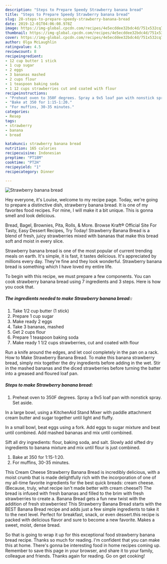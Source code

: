 ```yaml
---
description: "Steps to Prepare Speedy Strawberry banana bread"
title: "Steps to Prepare Speedy Strawberry banana bread"
slug: 28-steps-to-prepare-speedy-strawberry-banana-bread
date: 2019-12-01T04:06:08.978Z
image: https://img-global.cpcdn.com/recipes/4e5ecddee32bdc4d/751x532cq70/strawberry-banana-bread-recipe-main-photo.jpg
thumbnail: https://img-global.cpcdn.com/recipes/4e5ecddee32bdc4d/751x532cq70/strawberry-banana-bread-recipe-main-photo.jpg
cover: https://img-global.cpcdn.com/recipes/4e5ecddee32bdc4d/751x532cq70/strawberry-banana-bread-recipe-main-photo.jpg
author: Olga McLaughlin
ratingvalue: 4.5
reviewcount: 8
recipeingredient:
- 12 cup butter 1 stick
- 1 cup sugar
- 2 eggs
- 3 bananas mashed
- 2 cups flour
- 1 teaspoon baking soda
- 1 12 cups strawberries cut and coated with flour
recipeinstructions:
- "Preheat oven to 350F degrees. Spray a 9x5 loaf pan with nonstick spray. Set aside.  In a large bowl, using a KitchenAid Stand Mixer with paddle attachment cream butter and sugar together until light and fluffy.  In a small bowl, beat eggs using a fork. Add eggs to sugar mixture and beat until combined. Add mashed bananas and mix until combined.  Sift all dry ingredients: flour, baking soda, and salt. Slowly add sifted dry ingredients to banana mixture and mix until flour is just combined."
- "Bake at 350 for 1:15-1:20."
- "For muffins, 30-35 minutes."
categories:
- Resep
tags:
- strawberry
- banana
- bread

katakunci: strawberry banana bread
nutrition: 165 calories
recipecuisine: Indonesian
preptime: "PT18M"
cooktime: "PT2H"
recipeyield: "1"
recipecategory: Dinner

---
```



![Strawberry banana bread](https://img-global.cpcdn.com/recipes/4e5ecddee32bdc4d/751x532cq70/strawberry-banana-bread-recipe-main-photo.jpg)

Hey everyone, it's Louise, welcome to my recipe page. Today, we're going to prepare a distinctive dish, strawberry banana bread. It is one of my favorites food recipes. For mine, I will make it a bit unique. This is gonna smell and look delicious.

Bread, Bagel, Brownies, Pita, Rolls, &amp; More. Browse Kraft® Official Site For Tasty, Easy Dessert Recipes, Try Today! Strawberry Banana Bread is a blend of fresh, juicy strawberries mixed with bananas that make this bread soft and moist in every slice.

Strawberry banana bread is one of the most popular of current trending meals on earth. It's simple, it is fast, it tastes delicious. It's appreciated by millions every day. They're fine and they look wonderful. Strawberry banana bread is something which I have loved my entire life.


To begin with this recipe, we must prepare a few components. You can cook strawberry banana bread using 7 ingredients and 3 steps. Here is how you cook that.

##### The ingredients needed to make Strawberry banana bread::

1. Take 1/2 cup butter (1 stick)
1. Prepare 1 cup sugar
1. Make ready 2 eggs
1. Take 3 bananas, mashed
1. Get 2 cups flour
1. Prepare 1 teaspoon baking soda
1. Make ready 1 1/2 cups strawberries, cut and coated with flour


Run a knife around the edges, and let cool completely in the pan on a rack. How to Make Strawberry Banana Bread. To make this banana strawberry bread, simply mix together the dry ingredients before adding in the wet. Stir in the mashed bananas and the diced strawberries before turning the batter into a greased and floured loaf pan. 

##### Steps to make Strawberry banana bread:

1. Preheat oven to 350F degrees. Spray a 9x5 loaf pan with nonstick spray. Set aside.

In a large bowl, using a KitchenAid Stand Mixer with paddle attachment cream butter and sugar together until light and fluffy.

In a small bowl, beat eggs using a fork. Add eggs to sugar mixture and beat until combined. Add mashed bananas and mix until combined.

Sift all dry ingredients: flour, baking soda, and salt. Slowly add sifted dry ingredients to banana mixture and mix until flour is just combined.
1. Bake at 350 for 1:15-1:20.
1. For muffins, 30-35 minutes.


This Cream Cheese Strawberry Banana Bread is incredibly delicious, with a moist crumb that is made delightfully rich with the incorporation of one of my all-time favorite ingredients for the best quick breads: cream cheese. (Because, truly, what recipe isn&#39;t made better with cream cheese?) The bread is infused with fresh bananas and filled to the brim with fresh strawberries to create a. Banana Bread gets a fun new twist with the addition of fresh strawberries! This Strawberry Banana Bread starts with the BEST Banana Bread recipe and adds just a few simple ingredients to take it to the next level. Perfect for breakfast, snack, or even dessert.this recipe is packed with delicious flavor and sure to become a new favorite. Makes a sweet, moist, dense bread. 

So that is going to wrap it up for this exceptional food strawberry banana bread recipe. Thanks so much for reading. I'm confident that you can make this at home. There's gonna be interesting food in home recipes coming up. Remember to save this page in your browser, and share it to your family, colleague and friends. Thanks again for reading. Go on get cooking!
